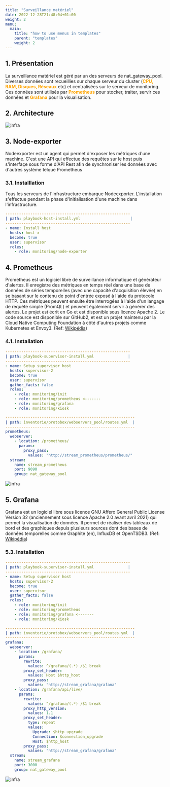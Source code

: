 ```yaml
---
title: "Surveillance matériel"
date: 2022-12-28T21:48:04+01:00
weight: 2
menu:
  main:
    title: "how to use menus in templates"
    parent: "templates"
    weight: 2
---
```

## 1. Présentation
La surveillance matériel est géré par un des serveurs de nat_gateway_pool. Diverses données sont recueillies sur chaque serveur du cluster (<span style="color:orange;font-weight:Bold">CPU, RAM, Disques, Réseaux</span> etc) et centralisées sur le serveur de monitoring. Ces données sont utilisés par <span style="color:orange;font-weight:Bold">Prometheus</span> pour stocker, traiter, servir ces données et <span style="color:orange;font-weight:Bold">Grafana</span> pour la visualisation.

## 2. Architecture

![infra](images/monitoring-archi-1.png)

## 3. Node-exporter
Nodeexporter est un agent qui permet d'exposer les métriques d'une machine. C'est une API qui effectue des requêtes sur le host puis s'interfaçe sous forme d'API Rest afin de synchroniser les données avec d'autres système telque Prometheus

### 3.1. Installlation
Tous les serveurs de l'infrastructure embarque Nodeexporter. L'installation s'effectue pendant la phase d'initialisation d'une machine dans l'infrastructure.

```yaml
-------------------------------------------------------
| path: playbook-host-install.yml                      |
-------------------------------------------------------
- name: Install host
  hosts: host-x
  become: true
  user: supervisor
  roles:
    - role: monitoring/node-exporter
```

## 4. Prometheus
Prometheus est un logiciel libre de surveillance informatique et générateur d'alertes. Il enregistre des métriques en temps réel dans une base de données de séries temporelles (avec une capacité d'acquisition élevée) en se basant sur le contenu de point d'entrée exposé à l'aide du protocole HTTP. Ces métriques peuvent ensuite être interrogées à l'aide d'un langage de requête simple (PromQL) et peuvent également servir à générer des alertes. Le projet est écrit en Go et est disponible sous licence Apache 2. Le code source est disponible sur GitHub2, et est un projet maintenu par la Cloud Native Computing Foundation à côté d'autres projets comme Kubernetes et Envoy3. (Ref: <a href="https://fr.wikipedia.org/wiki/Prometheus_(logiciel)" target="blank">Wikipédia</a>)
### 4.1. Installation
```yaml
-------------------------------------------------------
| path: playbook-supervisor-install.yml               |
-------------------------------------------------------
- name: Setup supervisor host
  hosts: supervisor-2
  become: true
  user: supervisor
  gather_facts: false
  roles:
    - role: monitoring/init
    - role: monitoring/prometheus <-------
    - role: monitoring/grafana
    - role: monitoring/kiosk
```
```yaml
---------------------------------------------------------
| path: inventorie/protobox/webservers_pool/routes.yml  |
---------------------------------------------------------
prometheus:
  webserver:
    - location: /prometheus/
      params:
        proxy_pass:
          values: "http://stream_prometheus/prometheus/"
  stream:
    name: stream_prometheus
    port: 9090
    group: nat_gateway_pool
```
![infra](images/prometheus.png)

## 5. Grafana
Grafana est un logiciel libre sous licence GNU Affero General Public License Version 32 (anciennement sous licence Apache 2.0 avant avril 2021) qui permet la visualisation de données. Il permet de réaliser des tableaux de bord et des graphiques depuis plusieurs sources dont des bases de données temporelles comme Graphite (en), InfluxDB et OpenTSDB3. (Ref: <a href="https://fr.wikipedia.org/wiki/Grafana" target="blank">Wikipédia</a>)
### 5.3. Installation

```yaml
-------------------------------------------------------
| path: playbook-supervisor-install.yml               |
-------------------------------------------------------
- name: Setup supervisor host
  hosts: supervisor-2
  become: true
  user: supervisor
  gather_facts: false
  roles:
    - role: monitoring/init
    - role: monitoring/prometheus
    - role: monitoring/grafana <-------
    - role: monitoring/kiosk
```

```yaml
---------------------------------------------------------
| path: inventorie/protobox/webservers_pool/routes.yml  |
---------------------------------------------------------
grafana:        
  webserver:
    - location: /grafana/
      params:
        rewrite: 
          values: ^/grafana/(.*) /$1 break
        proxy_set_header: 
          values: Host $http_host
        proxy_pass: 
          values: "http://stream_grafana/grafana"
    - location: /grafana/api/live/
      params:
        rewrite:
          values: ^/grafana/(.*) /$1 break
        proxy_http_version: 
          values: 1.1
        proxy_set_header:
          type: repeat
          values:
            Upgrade: $http_upgrade
            Connection: $connection_upgrade
            Host: $http_host
        proxy_pass: 
          values: "http://stream_grafana/grafana"
  stream:
    name: stream_grafana
    port: 3000
    group: nat_gateway_pool
```

![infra](images/grafana.png)